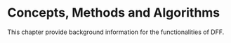 # Concepts, Methods and Algorithms

This chapter provide background information for the functionalities of DFF.                                   
